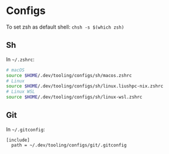 # Configs

To set zsh as default shell: `chsh -s $(which zsh)`

## Sh

In `~/.zshrc`:

```sh
# macOS
source $HOME/.dev/tooling/configs/sh/macos.zshrc
# Linux
source $HOME/.dev/tooling/configs/sh/linux.liushpc-nix.zshrc
# Linux WSL
source $HOME/.dev/tooling/configs/sh/linux-wsl.zshrc
```

## Git

In `~/.gitconfig`:

```gitconfig
[include]
  path = ~/.dev/tooling/configs/git/.gitconfig
```
